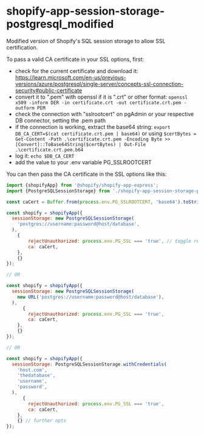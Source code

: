 # shopify-app-session-storage-postgresql_modified
Modified version of Shopify's SQL session storage to allow SSL certification.

To pass a valid CA certificate in your SSL options, first:

- check for the current certificate and download it: https://learn.microsoft.com/en-us/previous-versions/azure/postgresql/single-server/concepts-ssl-connection-security#public-certificate
- convert it to ".pem" with openssl if it is ".crt" or other format: `openssl x509 -inform DER -in certificate.crt -out certificate.crt.pem -outform PEM`
- check the connection with "sslrootcert" on pgAdmin or your respective DB connector, setting the .pem path
- if the connection is working, extract the base64 string: `export DB_CA_CERT=$(cat certificate.crt.pem | base64)` or using `$certBytes = Get-Content -Path .\certificate.crt.pem -Encoding Byte >> [Convert]::ToBase64String($certBytes) | Out-File .\certificate.crt.pem.b64`
- log it: `echo $DB_CA_CERT`
- add the value to your .env variable PG_SSLROOTCERT

You can then pass the CA certificate in the SSL options like this:

```js
import {shopifyApp} from '@shopify/shopify-app-express';
import {PostgreSQLSessionStorage} from './shopify-app-session-storage-postgresql_modified';

const caCert = Buffer.from(process.env.PG_SSLROOTCERT, 'base64').toString('utf-8');

const shopify = shopifyApp({
  sessionStorage: new PostgreSQLSessionStorage(
    'postgres://username:password@host/database',
  ),
    {
        rejectUnauthorized: process.env.PG_SSL === 'true', // toggle rejectUnauthorized based on .env PG_SSL
        ca: caCert,
    },
    {}
});

// OR

const shopify = shopifyApp({
  sessionStorage: new PostgreSQLSessionStorage(
    new URL('postgres://username:password@host/database'),
  ),
      {
        rejectUnauthorized: process.env.PG_SSL === 'true',
        ca: caCert,
    },
    {}
});

// OR

const shopify = shopifyApp({
  sessionStorage: PostgreSQLSessionStorage.withCredentials(
    'host.com',
    'thedatabase',
    'username',
    'password',
  ),
      {
        rejectUnauthorized: process.env.PG_SSL === 'true',
        ca: caCert,
    },
    {} // further opts
});
```